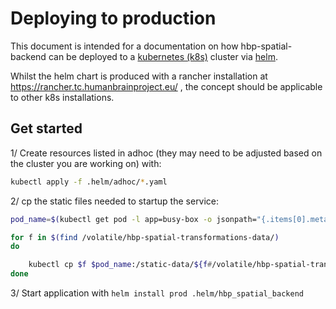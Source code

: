 # Deploying to production

This document is intended for a documentation on how hbp-spatial-backend can be deployed to a [kubernetes (k8s)](https://kubernetes.io/) cluster via [helm](https://helm.sh/).

Whilst the helm chart is produced with a rancher installation at https://rancher.tc.humanbrainproject.eu/ , the concept should be applicable to other k8s installations.

## Get started

1/ Create resources listed in adhoc (they may need to be adjusted based on the cluster you are working on) with:

```sh
kubectl apply -f .helm/adhoc/*.yaml
```
2/ cp the static files needed to startup the service:

```sh
pod_name=$(kubectl get pod -l app=busy-box -o jsonpath="{.items[0].metadata.name}")

for f in $(find /volatile/hbp-spatial-transformations-data/)
do

    kubectl cp $f $pod_name:/static-data/${f#/volatile/hbp-spatial-transformations-data/}
done
```

3/ Start application with `helm install prod .helm/hbp_spatial_backend`
